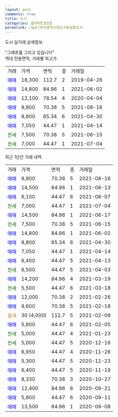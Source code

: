 ```yaml
---
layout: post
comments: true
title: 도시
categories: [아파트정보]
permalink: /apt/부산광역시영도구동삼동도시
---
```


도시 실거래 상세정보

<script type="text/javascript">
  google.charts.load('current', {'packages':['line', 'corechart']});
  google.charts.setOnLoadCallback(drawChart);

  function drawChart() {
    var data = new google.visualization.DataTable();
    data.addColumn('date', '거래일');
    data.addColumn('number', "매매");
    data.addColumn('number', "전세");
    data.addColumn('number', "전매");

    data.addRows([[new Date(Date.parse("2021-08-16")), 9800, null, null], [new Date(Date.parse("2021-08-13")), 14500, null, null], [new Date(Date.parse("2021-08-07")), 6100, null, null], [new Date(Date.parse("2021-07-04")), null, 7000, null], [new Date(Date.parse("2021-06-17")), 14500, null, null], [new Date(Date.parse("2021-06-15")), null, 7500, null], [new Date(Date.parse("2021-06-02")), 14800, null, null], [new Date(Date.parse("2021-04-30")), 8800, null, null], [new Date(Date.parse("2021-04-14")), 7050, null, null], [new Date(Date.parse("2021-04-13")), 6400, null, null], [new Date(Date.parse("2021-04-03")), null, 6500, null], [new Date(Date.parse("2021-03-19")), 14200, null, null], [new Date(Date.parse("2021-03-18")), null, 5500, null], [new Date(Date.parse("2021-02-26")), 12000, null, null], [new Date(Date.parse("2021-02-18")), 9600, null, null], [new Date(Date.parse("2021-02-09")), null, null, null], [new Date(Date.parse("2021-02-05")), 5800, null, null], [new Date(Date.parse("2021-01-23")), null, 5000, null], [new Date(Date.parse("2020-12-16")), null, 5000, null], [new Date(Date.parse("2020-11-26")), 6950, null, null], [new Date(Date.parse("2020-11-23")), 5300, null, null], [new Date(Date.parse("2020-11-19")), 6400, null, null], [new Date(Date.parse("2020-10-27")), 8330, null, null], [new Date(Date.parse("2020-09-21")), 12400, null, null], [new Date(Date.parse("2020-09-11")), 5800, null, null], [new Date(Date.parse("2020-09-08")), 13500, null, null]]);

    var options = {
      hAxis: {
        format: 'yyyy/MM/dd'
      },    
      lineWidth: 0,
      pointsVisible: true,    
      title: '최근 1년간 유형별 실거래가 분포',
      legend: { position: 'bottom' }
    };

    var formatter = new google.visualization.NumberFormat({pattern:'###,###'} );
    formatter.format(data, 1);
    formatter.format(data, 2);
    
    setTimeout(function() {
        var chart = new google.visualization.LineChart(document.getElementById('columnchart_material'));
        chart.draw(data, (options));
        document.getElementById('loading').style.display = 'none';
    }, 1000);
  }
</script>


<div id="loading" style="z-index:20; display: block; margin-left: 0px">"그래프를 그리고 있습니다"</div>
<div id="columnchart_material" style="width: 95%; margin-left: 0px; display: block"></div>
<!-- contents start -->
역대 전용면적, 거래별 최고가
<table class="sortable">
    <tr>
      <td>거래</td>
      <td>가격</td>
      <td>면적</td>
      <td>층</td>
      <td>거래일</td>
    </tr>
        <tr>
          <td><a style="color: blue">매매</a></td>
          <td>18,300</td>
          <td>112.7</td>
          <td>2</td>
          <td>2019-04-26</td>
        </tr>            <tr>
          <td><a style="color: blue">매매</a></td>
          <td>14,800</td>
          <td>84.96</td>
          <td>1</td>
          <td>2021-06-02</td>
        </tr>            <tr>
          <td><a style="color: blue">매매</a></td>
          <td>12,100</td>
          <td>78.54</td>
          <td>4</td>
          <td>2020-04-04</td>
        </tr>            <tr>
          <td><a style="color: blue">매매</a></td>
          <td>9,800</td>
          <td>70.38</td>
          <td>5</td>
          <td>2021-08-16</td>
        </tr>            <tr>
          <td><a style="color: blue">매매</a></td>
          <td>8,800</td>
          <td>65.34</td>
          <td>6</td>
          <td>2021-04-30</td>
        </tr>            <tr>
          <td><a style="color: blue">매매</a></td>
          <td>7,050</td>
          <td>44.47</td>
          <td>1</td>
          <td>2021-04-14</td>
        </tr>        
        <tr>
              <td><a style="color: darkgreen">전세</a></td>
              <td>7,500</td>
              <td>70.38</td>
              <td>5</td>
              <td>2021-06-15</td>
            </tr>            <tr>
              <td><a style="color: darkgreen">전세</a></td>
              <td>7,000</td>
              <td>44.47</td>
              <td>1</td>
              <td>2021-07-04</td>
            </tr>        
    
</table>

최근 1년간 거래 내역

<table class="sortable">
    <tr>
      <td>거래</td>
      <td>가격</td>
      <td>면적</td>
      <td>층</td>
      <td>거래일</td>
    </tr>
    <tr>
      <td><a style="color: blue">매매</a></td>
      <td>9,800</td>
      <td>70.38</td>
      <td>5</td>
      <td>2021-08-16</td>
    </tr>          <tr>
      <td><a style="color: blue">매매</a></td>
      <td>14,500</td>
      <td>84.96</td>
      <td>1</td>
      <td>2021-08-13</td>
    </tr>          <tr>
      <td><a style="color: blue">매매</a></td>
      <td>6,100</td>
      <td>44.47</td>
      <td>6</td>
      <td>2021-08-07</td>
    </tr>          <tr>
      <td><a style="color: darkgreen">전세</a></td>
      <td>7,000</td>
      <td>44.47</td>
      <td>1</td>
      <td>2021-07-04</td>
    </tr>          <tr>
      <td><a style="color: blue">매매</a></td>
      <td>14,500</td>
      <td>84.96</td>
      <td>1</td>
      <td>2021-06-17</td>
    </tr>          <tr>
      <td><a style="color: darkgreen">전세</a></td>
      <td>7,500</td>
      <td>70.38</td>
      <td>5</td>
      <td>2021-06-15</td>
    </tr>          <tr>
      <td><a style="color: blue">매매</a></td>
      <td>14,800</td>
      <td>84.96</td>
      <td>1</td>
      <td>2021-06-02</td>
    </tr>          <tr>
      <td><a style="color: blue">매매</a></td>
      <td>8,800</td>
      <td>65.34</td>
      <td>6</td>
      <td>2021-04-30</td>
    </tr>          <tr>
      <td><a style="color: blue">매매</a></td>
      <td>7,050</td>
      <td>44.47</td>
      <td>1</td>
      <td>2021-04-14</td>
    </tr>          <tr>
      <td><a style="color: blue">매매</a></td>
      <td>6,400</td>
      <td>44.47</td>
      <td>5</td>
      <td>2021-04-13</td>
    </tr>          <tr>
      <td><a style="color: darkgreen">전세</a></td>
      <td>6,500</td>
      <td>44.47</td>
      <td>5</td>
      <td>2021-04-03</td>
    </tr>          <tr>
      <td><a style="color: blue">매매</a></td>
      <td>14,200</td>
      <td>84.96</td>
      <td>4</td>
      <td>2021-03-19</td>
    </tr>          <tr>
      <td><a style="color: darkgreen">전세</a></td>
      <td>5,500</td>
      <td>44.47</td>
      <td>6</td>
      <td>2021-03-18</td>
    </tr>          <tr>
      <td><a style="color: blue">매매</a></td>
      <td>12,000</td>
      <td>70.38</td>
      <td>2</td>
      <td>2021-02-26</td>
    </tr>          <tr>
      <td><a style="color: blue">매매</a></td>
      <td>9,600</td>
      <td>70.38</td>
      <td>5</td>
      <td>2021-02-18</td>
    </tr>          <tr>
      <td><a style="color: darkgoldenrod">월세</a></td>
      <td>30 (4,000)</td>
      <td>112.7</td>
      <td>5</td>
      <td>2021-02-09</td>
    </tr>          <tr>
      <td><a style="color: blue">매매</a></td>
      <td>5,800</td>
      <td>44.47</td>
      <td>6</td>
      <td>2021-02-05</td>
    </tr>          <tr>
      <td><a style="color: darkgreen">전세</a></td>
      <td>5,000</td>
      <td>44.47</td>
      <td>4</td>
      <td>2021-01-23</td>
    </tr>          <tr>
      <td><a style="color: darkgreen">전세</a></td>
      <td>5,000</td>
      <td>44.47</td>
      <td>5</td>
      <td>2020-12-16</td>
    </tr>          <tr>
      <td><a style="color: blue">매매</a></td>
      <td>6,950</td>
      <td>44.47</td>
      <td>4</td>
      <td>2020-11-26</td>
    </tr>          <tr>
      <td><a style="color: blue">매매</a></td>
      <td>5,300</td>
      <td>44.47</td>
      <td>5</td>
      <td>2020-11-23</td>
    </tr>          <tr>
      <td><a style="color: blue">매매</a></td>
      <td>6,400</td>
      <td>44.47</td>
      <td>5</td>
      <td>2020-11-19</td>
    </tr>          <tr>
      <td><a style="color: blue">매매</a></td>
      <td>8,330</td>
      <td>70.38</td>
      <td>3</td>
      <td>2020-10-27</td>
    </tr>          <tr>
      <td><a style="color: blue">매매</a></td>
      <td>12,400</td>
      <td>84.96</td>
      <td>6</td>
      <td>2020-09-21</td>
    </tr>          <tr>
      <td><a style="color: blue">매매</a></td>
      <td>5,800</td>
      <td>44.47</td>
      <td>6</td>
      <td>2020-09-11</td>
    </tr>          <tr>
      <td><a style="color: blue">매매</a></td>
      <td>13,500</td>
      <td>84.96</td>
      <td>1</td>
      <td>2020-09-08</td>
    </tr>      </table>
<!-- contents end -->    

